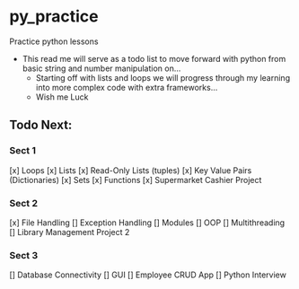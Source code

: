 # py_practice
Practice python lessons
* This read me will serve as a todo list to move forward with python 
    from basic string and number manipulation on...
    * Starting off with lists and loops we will progress through my learning
    into more complex code with extra frameworks...
    * Wish me Luck

## Todo Next:
### Sect 1
[x] Loops
[x] Lists 
[x] Read-Only Lists (tuples)
[x] Key Value Pairs (Dictionaries)
[x] Sets
[x] Functions
[x] Supermarket Cashier Project
### Sect 2
[x] File Handling
[] Exception Handling
[] Modules
[] OOP
[] Multithreading
[] Library Management Project 2
### Sect 3
[] Database Connectivity
[] GUI
[] Employee CRUD App
[] Python Interview
